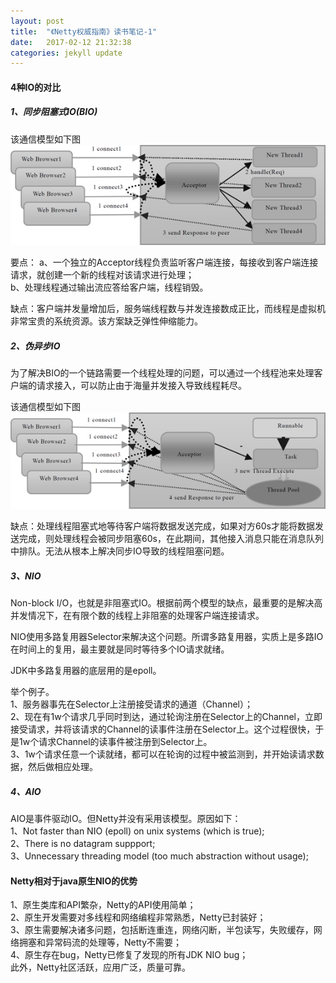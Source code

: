 ```yaml
---
layout: post
title:  "《Netty权威指南》读书笔记-1"
date:   2017-02-12 21:32:38
categories: jekyll update
---
```

#### 4种IO的对比 ####

##### 1、同步阻塞式IO(BIO) #####

该通信模型如下图
![BIO](/assets/images/BIO.jpeg)

要点：
a、一个独立的Acceptor线程负责监听客户端连接，每接收到客户端连接请求，就创建一个新的线程对该请求进行处理；  
b、处理线程通过输出流应答给客户端，线程销毁。

缺点：客户端并发量增加后，服务端线程数与并发连接数成正比，而线程是虚拟机非常宝贵的系统资源。该方案缺乏弹性伸缩能力。

##### 2、伪异步IO #####
为了解决BIO的一个链路需要一个线程处理的问题，可以通过一个线程池来处理客户端的请求接入，可以防止由于海量并发接入导致线程耗尽。

该通信模型如下图
![fakeAsync](/assets/images/fakeAsync.jpeg)

缺点：处理线程阻塞式地等待客户端将数据发送完成，如果对方60s才能将数据发送完成，则处理线程会被同步阻塞60s，在此期间，其他接入消息只能在消息队列中排队。无法从根本上解决同步IO导致的线程阻塞问题。

##### 3、NIO #####
Non-block I/O，也就是非阻塞式IO。根据前两个模型的缺点，最重要的是解决高并发情况下，在有限个数的线程上非阻塞的处理客户端连接请求。

NIO使用多路复用器Selector来解决这个问题。所谓多路复用器，实质上是多路IO在时间上的复用，最主要就是同时等待多个IO请求就绪。

JDK中多路复用器的底层用的是epoll。

举个例子。  
1、服务器事先在Selector上注册接受请求的通道（Channel）；  
2、现在有1w个请求几乎同时到达，通过轮询注册在Selector上的Channel，立即接受请求，并将该请求的Channel的读事件注册在Selector上。这个过程很快，于是1w个请求Channel的读事件被注册到Selector上。  
3、1w个请求任意一个读就绪，都可以在轮询的过程中被监测到，并开始读请求数据，然后做相应处理。  

##### 4、AIO #####
AIO是事件驱动IO。但Netty并没有采用该模型。原因如下：  
1、Not faster than NIO (epoll) on unix systems (which is true);  
2、There is no datagram suppport;  
3、Unnecessary threading model (too much abstraction without usage);  

#### Netty相对于java原生NIO的优势 ####
1、原生类库和API繁杂，Netty的API使用简单；  
2、原生开发需要对多线程和网络编程非常熟悉，Netty已封装好；  
3、原生需要解决诸多问题，包括断连重连，网络闪断，半包读写，失败缓存，网络拥塞和异常码流的处理等，Netty不需要；  
4、原生存在bug，Netty已修复了发现的所有JDK NIO bug；  
此外，Netty社区活跃，应用广泛，质量可靠。
